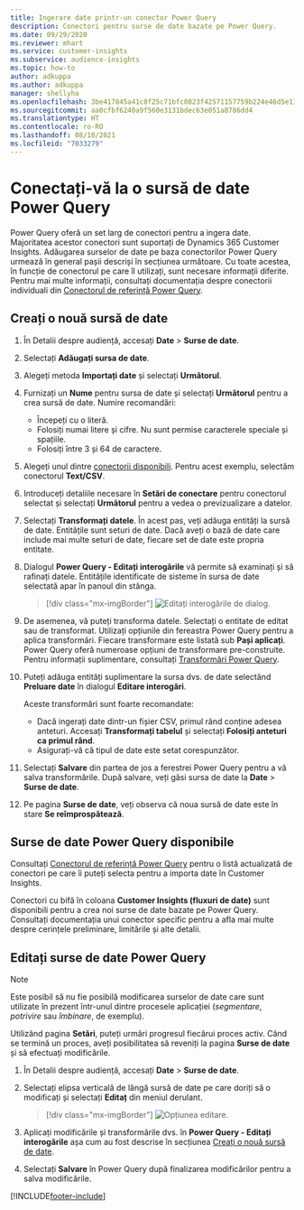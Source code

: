 ```yaml
---
title: Ingerare date printr-un conector Power Query
description: Conectori pentru surse de date bazate pe Power Query.
ms.date: 09/29/2020
ms.reviewer: mhart
ms.service: customer-insights
ms.subservice: audience-insights
ms.topic: how-to
author: adkuppa
ms.author: adkuppa
manager: shellyha
ms.openlocfilehash: 3be417845a41c8f25c71bfc0823f42571157759b224e46d5e114037ee3df8329
ms.sourcegitcommit: aa0cfbf6240a9f560e3131bdec63e051a8786dd4
ms.translationtype: HT
ms.contentlocale: ro-RO
ms.lasthandoff: 08/10/2021
ms.locfileid: "7033279"
---
```

# <a name="connect-to-a-power-query-data-source"></a>Conectați-vă la o sursă de date Power Query

Power Query oferă un set larg de conectori pentru a ingera date. Majoritatea acestor conectori sunt suportați de Dynamics 365 Customer Insights. Adăugarea surselor de date pe baza conectorilor Power Query urmează în general pașii descriși în secțiunea următoare. Cu toate acestea, în funcție de conectorul pe care îl utilizați, sunt necesare informații diferite. Pentru mai multe informații, consultați documentația despre conectorii individuali din [Conectorul de referință Power Query](/power-query/connectors/).

## <a name="create-a-new-data-source"></a>Creați o nouă sursă de date

1. În Detalii despre audiență, accesați **Date** > **Surse de date**.

1. Selectați **Adăugați sursa de date**.

1. Alegeți metoda **Importați date** și selectați **Următorul**.

1. Furnizați un **Nume** pentru sursa de date și selectați **Următorul** pentru a crea sursă de date. Numire recomandări: 
   - Începeți cu o literă.
   - Folosiți numai litere și cifre. Nu sunt permise caracterele speciale și spațiile.
   - Folosiți între 3 și 64 de caractere.

1. Alegeți unul dintre [conectorii disponibili](#available-power-query-data-sources). Pentru acest exemplu, selectăm conectorul **Text/CSV**.

1. Introduceți detaliile necesare în **Setări de conectare** pentru conectorul selectat și selectați **Următorul** pentru a vedea o previzualizare a datelor.

1. Selectați **Transformați datele**. În acest pas, veți adăuga entități la sursă de date. Entitățile sunt seturi de date. Dacă aveți o bază de date care include mai multe seturi de date, fiecare set de date este propria entitate.

1. Dialogul **Power Query - Editați interogările** vă permite să examinați și să rafinați datele. Entitățile identificate de sisteme în sursa de date selectată apar în panoul din stânga.

   > [!div class="mx-imgBorder"]
   > ![Editați interogările de dialog.](media/data-manager-configure-edit-queries.png "Editați interogările de dialog")

1. De asemenea, vă puteți transforma datele. Selectați o entitate de editat sau de transformat. Utilizați opțiunile din fereastra Power Query pentru a aplica transformări. Fiecare transformare este listată sub **Pași aplicați**. Power Query oferă numeroase opțiuni de transformare pre-construite. Pentru informații suplimentare, consultați [Transformări Power Query](/power-query/power-query-what-is-power-query#transformations).

1. Puteți adăuga entități suplimentare la sursa dvs. de date selectând **Preluare date** în dialogul **Editare interogări**.

   Aceste transformări sunt foarte recomandate:

   - Dacă ingerați date dintr-un fișier CSV, primul rând conține adesea anteturi. Accesați **Transformați tabelul** și selectați **Folosiți anteturi ca primul rând**.
   - Asigurați-vă că tipul de date este setat corespunzător.

1. Selectați **Salvare** din partea de jos a ferestrei Power Query pentru a vă salva transformările. După salvare, veți găsi sursa de date la **Date** > **Surse de date**.

1. Pe pagina **Surse de date**, veți observa că noua sursă de date este în stare **Se reîmprospătează**.

## <a name="available-power-query-data-sources"></a>Surse de date Power Query disponibile

Consultați [Conectorul de referință Power Query](/power-query/connectors/) pentru o listă actualizată de conectori pe care îi puteți selecta pentru a importa date în Customer Insights. 

Conectori cu bifă în coloana **Customer Insights (fluxuri de date)** sunt disponibili pentru a crea noi surse de date bazate pe Power Query. Consultați documentația unui conector specific pentru a afla mai multe despre cerințele preliminare, limitările și alte detalii.

## <a name="edit-power-query-data-sources"></a>Editați surse de date Power Query

> [!NOTE]
> Este posibil să nu fie posibilă modificarea surselor de date care sunt utilizate în prezent într-unul dintre procesele aplicației (*segmentare*, *potrivire* sau *îmbinare*, de exemplu). 
>
> Utilizând pagina **Setări**, puteți urmări progresul fiecărui proces activ. Când se termină un proces, aveți posibilitatea să reveniți la pagina **Surse de date** și să efectuați modificările.

1. În Detalii despre audiență, accesați **Date** > **Surse de date**.

2. Selectați elipsa verticală de lângă sursă de date pe care doriți să o modificați și selectați **Editaț** din meniul derulant.

   > [!div class="mx-imgBorder"]
   > ![Opțiunea editare.](media/edit-option-data-sources.png "Opțiunea editare")

3. Aplicați modificările și transformările dvs. în **Power Query - Editați interogările** așa cum au fost descrise în secțiunea [Creați o nouă sursă de date](#create-a-new-data-source).

4. Selectați **Salvare** în Power Query după finalizarea modificărilor pentru a salva modificările.


[!INCLUDE[footer-include](../includes/footer-banner.md)]